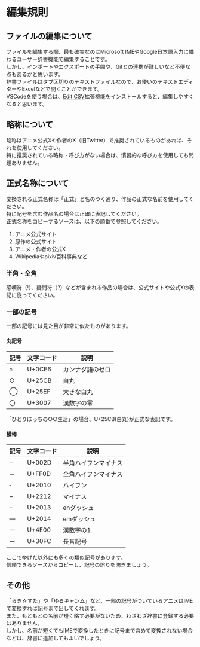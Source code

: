 # 編集規則

## ファイルの編集について

ファイルを編集する際、最も確実なのはMicrosoft IMEやGoogle日本語入力に備わるユーザー辞書機能で編集することです。  
しかし、インポートやエクスポートの手間や、Gitとの連携が難しいなど不便な点もあるかと思います。  
辞書ファイルはタブ区切りのテキストファイルなので、お使いのテキストエディターやExcelなどで開くことができます。  
VSCodeを使う場合は、[Edit CSV](https://marketplace.visualstudio.com/items?itemName=janisdd.vscode-edit-csv)拡張機能をインストールすると、編集しやすくなると思います。

## 略称について

略称はアニメ公式Xや作者のX（旧Twitter）で推奨されているものがあれば、それを使用してください。  
特に推奨されている略称・呼び方がない場合は、慣習的な呼び方を使用しても問題ありません。

## 正式名称について

変換される正式名称は「正式」と名のつく通り、作品の正式な名前を使用してください。  
特に記号を含む作品名の場合は正確に表記してください。  
正式名称をコピーするソースは、以下の順番で参照してください。

1. アニメ公式サイト  
2. 原作の公式サイト  
3. アニメ・作者の公式X  
4. Wikipediaやpixiv百科事典など

### 半角・全角

感嘆符（!）、疑問符（?）などが含まれる作品の場合は、公式サイトや公式Xの表記に従ってください。

### 一部の記号

一部の記号には見た目が非常に似たものがあります。

#### 丸記号

|記号|文字コード|説明|
|---|---|---|
|೦|U+0CE6|カンナダ語のゼロ|
|○|U+25CB|白丸|
|◯|U+25EF|大きな白丸|
|〇|U+3007|漢数字の零|

「ひとりぼっちの○○生活」の場合、U+25CB(白丸)が正式な表記です。

#### 横棒

|記号|文字コード|説明|
|---|---|---|
|-|U+002D|半角ハイフンマイナス|
|－|U+FF0D|全角ハイフンマイナス|
|‐|U+2010|ハイフン|
|−|U+2212|マイナス|
|–|U+2013|enダッシュ|
|—|U+2014|emダッシュ|
|一|U+4E00|漢数字の1|
|ー|U+30FC|長音記号|

ここで挙げた以外にも多くの類似記号があります。  
信頼できるソースからコピーし、記号の誤りを防ぎましょう。

## その他

「らき☆すた」や「ゆるキャン△」など、一部の記号がついているアニメはIMEで変換すれば記号まで出してくれます。  
また、もともとの名前が短く略す必要がないため、わざわざ辞書に登録する必要はありません。  
しかし、名前が短くてもIMEで変換したときに記号まで含めて変換されない場合などは、辞書に追加してもよいでしょう。
